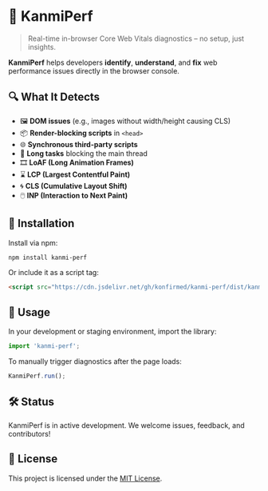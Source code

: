 # 🚀 KanmiPerf

> Real-time in-browser Core Web Vitals diagnostics – no setup, just insights.

**KanmiPerf** helps developers **identify**, **understand**, and **fix** web performance issues directly in the browser console.

## 🔍 What It Detects

- 🖼️ **DOM issues** (e.g., images without width/height causing CLS)
- 📦 **Render-blocking scripts** in `<head>`
- 🌐 **Synchronous third-party scripts**
- 🧠 **Long tasks** blocking the main thread
- 🎞️ **LoAF (Long Animation Frames)**
- ⌛ **LCP (Largest Contentful Paint)**
- 🌀 **CLS (Cumulative Layout Shift)**
- 🖱️ **INP (Interaction to Next Paint)**

## 💾 Installation

Install via npm:

```bash
npm install kanmi-perf
```

Or include it as a script tag:

```html
<script src="https://cdn.jsdelivr.net/gh/konfirmed/kanmi-perf/dist/kanmi-perf.js" defer></script>
```

## 🧪 Usage

In your development or staging environment, import the library:

```javascript
import 'kanmi-perf';
```

To manually trigger diagnostics after the page loads:

```javascript
KanmiPerf.run();
```

## 🛠️ Status

KanmiPerf is in active development. We welcome issues, feedback, and contributors!

## 📄 License

This project is licensed under the [MIT License](https://choosealicense.com/licenses/mit/).
